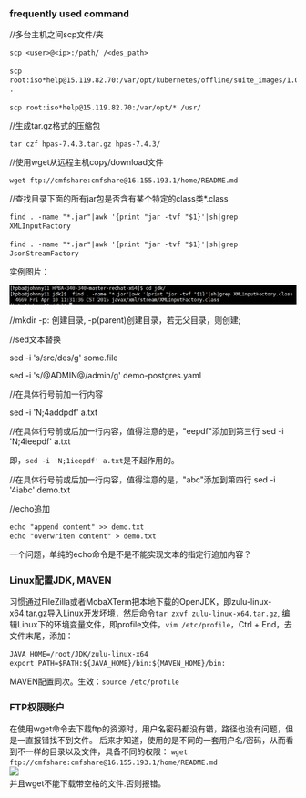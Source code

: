 ### frequently used command
//多台主机之间scp文件/夹

```
scp <user>@<ip>:/path/ /<des_path>

scp root:iso*help@15.119.82.70:/var/opt/kubernetes/offline/suite_images/1.0.tar .

scp root:iso*help@15.119.82.70:/var/opt/* /usr/
```

//生成tar.gz格式的压缩包

```
tar czf hpas-7.4.3.tar.gz hpas-7.4.3/
```

//使用wget从远程主机copy/download文件

```
wget ftp://cmfshare:cmfshare@16.155.193.1/home/README.md
```

//查找目录下面的所有jar包是否含有某个特定的class类*.class
```
find . -name "*.jar"|awk '{print "jar -tvf "$1}'|sh|grep XMLInputFactory

find . -name "*.jar"|awk '{print "jar -tvf "$1}'|sh|grep JsonStreamFactory
```
实例图片：

 ![](https://github.com/johnnywong233/first_blog/raw/gh-pages/_posts/img/find_class_in_jar.png)

//mkdir -p: 创建目录, -p(parent)创建目录，若无父目录，则创建;

//sed文本替换

sed -i 's/src/des/g' some.file

sed -i 's/@ADMIN@/admin/g' demo-postgres.yaml

//在具体行号前加一行内容

sed -i 'N;4addpdf' a.txt

//在具体行号前或后加一行内容，值得注意的是，"eepdf"添加到第三行
sed -i 'N;4ieepdf' a.txt

即，```sed -i 'N;1ieepdf' a.txt```是不起作用的。

//在具体行号前或后加一行内容，值得注意的是，"abc"添加到第四行
sed -i '4iabc' demo.txt


//echo追加
```
echo "append content" >> demo.txt
echo "overwriten content" > demo.txt
```
一个问题，单纯的echo命令是不是不能实现文本的指定行追加内容？



### Linux配置JDK, MAVEN
习惯通过FileZilla或者MobaXTerm把本地下载的OpenJDK，即zulu-linux-x64.tar.gz导入Linux开发坏境，然后命令```tar zxvf zulu-linux-x64.tar.gz```, 编辑Linux下的环境变量文件，即profile文件，```vim /etc/profile```，Ctrl + End，去文件末尾，添加：
```
JAVA_HOME=/root/JDK/zulu-linux-x64
export PATH=$PATH:${JAVA_HOME}/bin:${MAVEN_HOME}/bin:
```

MAVEN配置同次。生效：```source /etc/profile```

### FTP权限账户
在使用wget命令去下载ftp的资源时，用户名密码都没有错，路径也没有问题，但是一直报错找不到文件。
后来才知道，使用的是不同的一套用户名/密码，从而看到不一样的目录以及文件，具备不同的权限：
```wget ftp://cmfshare:cmfshare@16.155.193.1/home/README.md```  
![](https://github.com/johnnywong233/first_blog/raw/gh-pages/_posts/img/ftp_permission.png)  
并且wget不能下载带空格的文件.否则报错。

